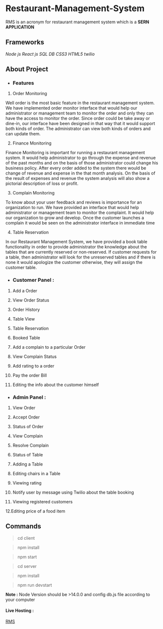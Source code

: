 # Restaurant-Management-System
RMS is an acronym for restaurant management system which is a **SERN APPLICATION**

## Frameworks
_Node js_
_React js_
_SQL DB_
_CSS3_
_HTML5_
_twilio_

## About Project

* ### Features

1. Order Monitoring

Well order is the most basic feature in the restaurant management system. We have implemented order monitor interface that would help our administrator or management team to monitor the order and only they can have the access to monitor the order. Since order could be take away or dine-in, our interface have been designed in that way that it would support both kinds of order. The administrator can view both kinds of orders and can update them.

2. Finance Monitoring

Finance Monitoring is important for running a restaurant management system. It would help administrator to go through the expense and revenue of the past months and on the basis of those administrator could change his business policy. After every order added to the system there would be change of revenue and expense in the that month analysis. On the basis of the result of expenses and revenue the system analysis will also show a pictorial description of loss or profit.

3. Complain Monitoring

To know about your user feedback and reviews is importance for an organization to run. We have provided an interface that would help administrator or management team to monitor the complaint. It would help our organization to grow and develop. Once the customer launches a complain it would be seen on the administrator interface in immediate time

4. Table Reservation

In our Restaurant Management System, we have provided a book table functionality in order to provide administrator the knowledge about the tables that are currently reserved or non-reserved. If customer requests for a table, then administrator will look for the unreserved tables and if there is none it would apologize the customer otherwise, they will assign the customer table.


* ### Customer Panel :

1. Add a Order

2. View Order Status

3. Order History

4. Table View

5. Table Reservation

6. Booked Table

7. Add a complain to a particular Order

8. View Complain Status

9. Add rating to a order

10. Pay the order Bill

11. Editing the info about the customer himself

* ### Admin Panel :

1.   View Order

2.   Accept Order

3.   Status of Order

4.   View Complain

5.   Resolve Complain

6.   Status of Table

7.   Adding a Table

8.   Editing chairs in a Table

9.   Viewing rating

10. Notify user by message using Twilio about the table booking

11.  Viewing registered customers

12.Editing price of a food item



## Commands

> cd client

> npm install

> npm start

> cd server

> npm install 

> npm run devstart

**Note :** Node Version should be >14.0.0 and config db.js file according to your computer

#### Live Hosting :
[RMS](https://rms-we.herokuapp.com/)
